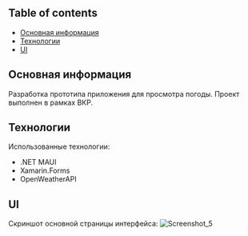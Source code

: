 ## Table of contents
* [Основная информация](#основная-информация)
* [Технологии](#технологии)
* [UI](#ui)

## Основная информация
Разработка прототипа приложения для просмотра погоды. Проект выполнен в рамках ВКР.
	
## Технологии
Использованные технологии:
* .NET MAUI
* Xamarin.Forms
* OpenWeatherAPI

## UI
Скриншот основной страницы интерфейса:
![Screenshot_5](https://github.com/leekyooroff/WeatherApp/assets/79461763/e1779997-b84c-4d8a-b689-cbd688939015)
